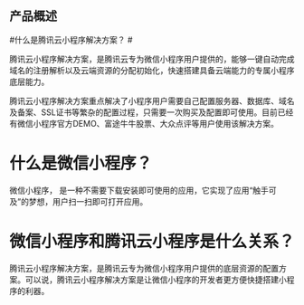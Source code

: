 

## 产品概述 ##

#什么是腾讯云小程序解决方案？ #

腾讯云小程序解决方案，是腾讯云专为微信小程序用户提供的，能够一键自动完成域名的注册解析以及云端资源的分配初始化，快速搭建具备云端能力的专属小程序底层能力。

腾讯云小程序解决方案重点解决了小程序用户需要自己配置服务器、数据库、域名及备案、SSL证书等繁杂的配置过程，只需要一次购买及配置即可使用。目前已经有微信小程序官方DEMO、富途牛牛股票、大众点评等用户使用该解决方案。


# 什么是微信小程序？ #
微信小程序， 是一种不需要下载安装即可使用的应用，它实现了应用“触手可及”的梦想，用户扫一扫即可打开应用。



# 微信小程序和腾讯云小程序是什么关系？ #

腾讯云小程序解决方案，是腾讯云专为微信小程序用户提供的底层资源的配置方案。可以说，腾讯云小程序解决方案是让微信小程序的开发者更方便快捷搭建小程序的利器。









